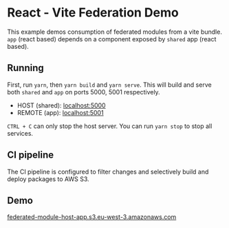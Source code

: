 # React - Vite Federation Demo

This example demos consumption of federated modules from a vite bundle. `app` (react based) depends on a component exposed by `shared` app (react based).

## Running

First, run `yarn`, then `yarn build` and `yarn serve`. This will build and serve both `shared` and `app` on ports 5000, 5001 respectively.

- HOST (shared): [localhost:5000](http://localhost:5000/)
- REMOTE (app): [localhost:5001](http://localhost:5001/)

`CTRL + C` can only stop the host server. You can run `yarn stop` to stop all services.

## CI pipeline

The CI pipeline is configured to filter changes and selectively build and deploy packages to AWS S3.  

## Demo

[federated-module-host-app.s3.eu-west-3.amazonaws.com](https://federated-module-host-app.s3.eu-west-3.amazonaws.com/index.html)